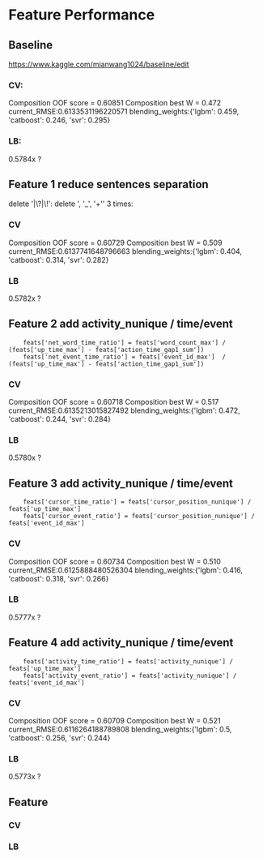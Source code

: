 # Feature Performance
## Baseline
https://www.kaggle.com/mianwang1024/baseline/edit
### CV:
Composition OOF score = 0.60851
Composition best W = 0.472
current_RMSE:0.6133531196220571
blending_weights:{'lgbm': 0.459, 'catboost': 0.246, 'svr': 0.295}
### LB:
0.5784x ?

## Feature 1 reduce sentences separation
delete '|\\?|\\!':
delete ', '_', '+'' 3 times:
### CV
Composition OOF score = 0.60729
Composition best W = 0.509
current_RMSE:0.6137741648796663
blending_weights:{'lgbm': 0.404, 'catboost': 0.314, 'svr': 0.282}
### LB
0.5782x ?

## Feature 2 add activity_nunique / time/event
        feats['net_word_time_ratio'] = feats['word_count_max'] / (feats['up_time_max'] - feats['action_time_gap1_sum'])
        feats['net_event_time_ratio'] = feats['event_id_max']  / (feats['up_time_max'] - feats['action_time_gap1_sum'])
### CV
Composition OOF score = 0.60718
Composition best W = 0.517
current_RMSE:0.6135213015827492
blending_weights:{'lgbm': 0.472, 'catboost': 0.244, 'svr': 0.284}
### LB
0.5780x ?

## Feature 3 add activity_nunique / time/event
        feats['cursor_time_ratio'] = feats['cursor_position_nunique'] / feats['up_time_max']
        feats['cursor_event_ratio'] = feats['cursor_position_nunique'] / feats['event_id_max']
### CV
Composition OOF score = 0.60734
Composition best W = 0.510
current_RMSE:0.6125888480526304
blending_weights:{'lgbm': 0.416, 'catboost': 0.318, 'svr': 0.266}
### LB
0.5777x ?

## Feature 4 add activity_nunique / time/event
        feats['activity_time_ratio'] = feats['activity_nunique'] / feats['up_time_max']
        feats['activity_event_ratio'] = feats['activity_nunique'] / feats['event_id_max'] 
### CV
Composition OOF score = 0.60709
Composition best W = 0.521
current_RMSE:0.6116264188789808
blending_weights:{'lgbm': 0.5, 'catboost': 0.256, 'svr': 0.244}
### LB
0.5773x ?

## Feature

### CV

### LB
